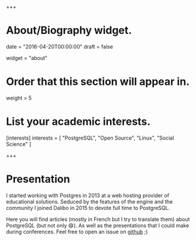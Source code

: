 +++
# About/Biography widget.

date = "2016-04-20T00:00:00"
draft = false

widget = "about"

# Order that this section will appear in.
weight = 5

# List your academic interests.
[interests]
  interests = [
    "PostgreSQL",
    "Open Source",
    "Linux",
    "Social Science"
  ]

+++

# Presentation


I started working with Postgres in 2013 at a web hosting provider of educational solutions. Seduced by the features of the engine and the community I joined Dalibo in 2015 to devote full time to PostgreSQL.

Here you will find articles (mostly in French but I try to translate them) about PostgreSQL (but not only :smile:). As well as the presentations that I could make during conferences. Feel free to open an issue on [github](https://github.com/anayrat/blog) ;)
